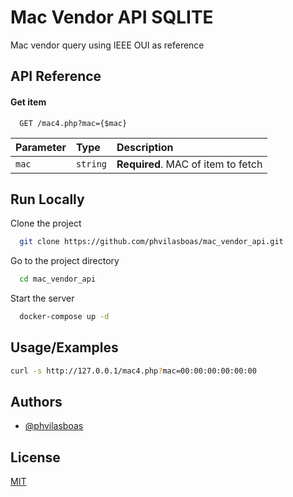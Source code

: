
# Mac Vendor API SQLITE

Mac vendor query using IEEE OUI as reference

## API Reference

#### Get item

```http
  GET /mac4.php?mac={$mac}
```

| Parameter | Type     | Description                       |
| :-------- | :------- | :-------------------------------- |
| `mac`      | `string` | **Required**. MAC of item to fetch |

## Run Locally

Clone the project

```bash
  git clone https://github.com/phvilasboas/mac_vendor_api.git
```

Go to the project directory

```bash
  cd mac_vendor_api
```

Start the server

```bash
  docker-compose up -d
```

## Usage/Examples

```bash
curl -s http://127.0.0.1/mac4.php?mac=00:00:00:00:00:00
```


## Authors

- [@phvilasboas](https://www.github.com/phvilasboas)

## License

[MIT](https://choosealicense.com/licenses/mit/)


